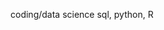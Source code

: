 
coding/data science
sql, python, R


<!---
DSLory/DSLory is a ✨ special ✨ repository because its `README.md` (this file) appears on your GitHub profile.
You can click the Preview link to take a look at your changes.
--->

